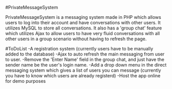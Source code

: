 #PrivateMessageSystem

PrivateMessageSystem is a messaging system made in PHP which allows users to log into their account and have conversations with other users. It utilizes MySQL to store all conversations.
It also has a 'group chat' feature which utilizes Ajax to allow users to have very fluid conversations with all other users in a group scenario without having to refresh the page. 

#ToDoList
-A registration system (currently users have to be manually added to the database)
-Ajax to auto refresh the main messaging from user to user.
-Remove the 'Enter Name' field in the group chat, and just have the sender name be the user's login name.
-Add a drop down menu in the direct messaging system which gives a list of users you can message (currently you have to know which users are already registerd)
-Host the app online for demo purposes
